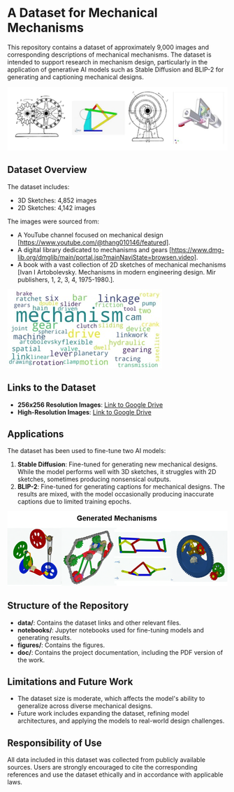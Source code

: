 # A Dataset for Mechanical Mechanisms
This repository contains a dataset of approximately 9,000 images and corresponding descriptions of mechanical mechanisms. The dataset is intended to support research in mechanism design, particularly in the application of generative AI models such as Stable Diffusion and BLIP-2 for generating and captioning mechanical designs.

![Sample Figures](figures/samples_U.png)

## Dataset Overview
The dataset includes:
- 3D Sketches: 4,852 images
- 2D Sketches: 4,142 images

The images were sourced from:
- A YouTube channel focused on mechanical design [https://www.youtube.com/@thang010146/featured].
- A digital library dedicated to mechanisms and gears [https://www.dmg-lib.org/dmglib/main/portal.jsp?mainNaviState=browsen.video].
- A book with a vast collection of 2D sketches of mechanical mechanisms [Ivan I Artobolevsky. Mechanisms in modern engineering design. Mir publishers, 1, 2, 3, 4, 1975-1980.].

![Sample Figures](figures/wordcloud.jpg)

## Links to the Dataset
- **256x256 Resolution Images**: [Link to Google Drive](https://drive.google.com/file/d/1yC6nKih8HcAAoKCVM-Lo6bxGQ2O8T5-_/view?usp=sharing)
- **High-Resolution Images**: [Link to Google Drive](https://drive.google.com/file/d/1jqSKDypbN3vfGBA2SnUuQLuSnZC3BPYh/view?usp=sharing)

## Applications
The dataset has been used to fine-tune two AI models:
1. **Stable Diffusion**: Fine-tuned for generating new mechanical designs. While the model performs well with 3D sketches, it struggles with 2D sketches, sometimes producing nonsensical outputs.
2. **BLIP-2**: Fine-tuned for generating captions for mechanical designs. The results are mixed, with the model occasionally producing inaccurate captions due to limited training epochs.

![Generated Examples](figures/generated.png)

## Structure of the Repository
- **data/**: Contains the dataset links and other relevant files.
- **notebooks/**: Jupyter notebooks used for fine-tuning models and generating results.
- **figures/**: Contains the figures.
- **doc/**: Contains the project documentation, including the PDF version of the work.

## Limitations and Future Work
- The dataset size is moderate, which affects the model's ability to generalize across diverse mechanical designs.
- Future work includes expanding the dataset, refining model architectures, and applying the models to real-world design challenges.

## Responsibility of Use
All data included in this dataset was collected from publicly available sources. Users are strongly encouraged to cite the corresponding references and use the dataset ethically and in accordance with applicable laws.
